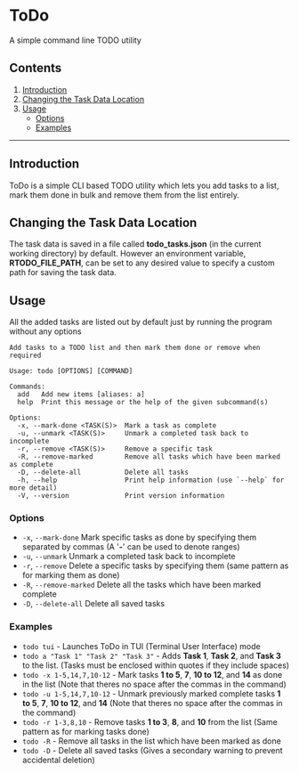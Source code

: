 # ToDo
A simple command line TODO utility

## Contents
  1. [Introduction](#introduction)
  2. [Changing the Task Data Location](#changing-the-task-data-location)
  3. [Usage](#usage)
      - [Options](#options)
      - [Examples](#examples)
      
---

## Introduction
ToDo is a simple CLI based TODO utility which lets you add tasks to a list, mark them done in bulk and remove them from the list entirely.

## Changing the Task Data Location
The task data is saved in a file called **todo_tasks.json** (in the current working directory) by default. However an environment variable, **RTODO_FILE_PATH**, can be set to any desired value to specify a custom path for saving the task data. 

## Usage
All the added tasks are listed out by default just by running the program without any options 

```
Add tasks to a TODO list and then mark them done or remove when required

Usage: todo [OPTIONS] [COMMAND]

Commands:
  add   Add new items [aliases: a]
  help  Print this message or the help of the given subcommand(s)

Options:
  -x, --mark-done <TASK(S)>  Mark a task as complete
  -u, --unmark <TASK(S)>     Unmark a completed task back to incomplete
  -r, --remove <TASK(S)>     Remove a specific task
  -R, --remove-marked        Remove all tasks which have been marked as complete
  -D, --delete-all           Delete all tasks
  -h, --help                 Print help information (use `--help` for more detail)
  -V, --version              Print version information
```

### Options
 - `-x`, `--mark-done`          Mark specific tasks as done by specifying them separated by commas (A '**-**' can be used to denote ranges)
 - `-u`, `--unmark`             Unmark a completed task back to incomplete
 - `-r`, `--remove`             Delete a specific tasks by specifying them (same pattern as for marking them as done)
 - `-R`, `--remove-marked`      Delete all the tasks which have been marked complete
 - `-D`, `--delete-all`         Delete all saved tasks
 
 ### Examples
  - `todo tui` - Launches ToDo in TUI (Terminal User Interface) mode  
  - `todo a "Task 1" "Task 2" "Task 3"` - Adds **Task 1**, **Task 2**, and **Task 3** to the list. (Tasks must be enclosed within quotes if they include spaces)
  - `todo -x 1-5,14,7,10-12` - Mark tasks **1 to 5**, **7**, **10 to 12**, and **14** as done in the list (Note that theres no space after the commas in the command)
  - `todo -u 1-5,14,7,10-12` - Unmark previously marked complete tasks **1 to 5**, **7**, **10 to 12**, and **14** (Note that theres no space after the commas in the command)
  - `todo -r 1-3,8,10` - Remove tasks **1 to 3**, **8**, and **10** from the list (Same pattern as for marking tasks done)
  - `todo -R` - Remove all tasks in the list which have been marked as done
  - `todo -D` - Delete all saved tasks (Gives a secondary warning to prevent accidental deletion)
